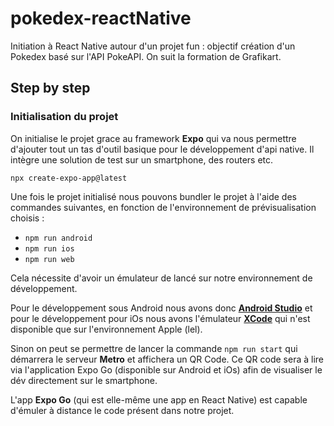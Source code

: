 # pokedex-reactNative
Initiation à React Native autour d'un projet fun : objectif création d'un Pokedex basé sur l'API PokeAPI. On suit la formation de Grafikart.

## Step by step

### Initialisation du projet

On initialise le projet grace au framework **Expo** qui va nous permettre d'ajouter tout un tas d'outil basique
pour le développement d'api native. Il intègre une solution de test sur un smartphone, des routers etc.

```
npx create-expo-app@latest
```

Une fois le projet initialisé nous pouvons bundler le projet à l'aide des commandes suivantes, en fonction de l'environnement de prévisualisation choisis :
* `npm run android`
* `npm run ios`
* `npm run web`

Cela nécessite d'avoir un émulateur de lancé sur notre environnement de développement.

Pour le développement sous Android nous avons donc [**Android Studio**](https://developer.android.com/studio?hl=fr) et pour le développement pour iOs nous avons l'émulateur [**XCode**](https://developer.apple.com/xcode/) qui n'est disponible que sur l'environnement Apple (lel).

Sinon on peut se permettre de lancer la commande `npm run start` qui démarrera le serveur **Metro** et affichera un QR Code. Ce QR code sera à lire via l'application Expo Go (disponible sur Android et iOs) afin de visualiser le dév directement sur le smartphone.

L'app **Expo Go** (qui est elle-même une app en React Native) est capable d'émuler à distance le code présent dans notre projet.
